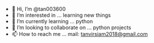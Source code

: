 - 👋 Hi, I’m @tan003600
- 👀 I’m interested in ... learning new things
- 🌱 I’m currently learning ... python
- 💞️ I’m looking to collaborate on ... python projects
- 📫 How to reach me ... mail: tanvirsiam2018@gmail.com

<!---
tan003600/tan003600 is a ✨ special ✨ repository because its `README.md` (this file) appears on your GitHub profile.
You can click the Preview link to take a look at your changes.
--->

